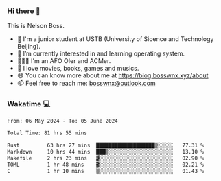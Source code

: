 ### Hi there 👋

<!--
**bosswnx/bosswnx** is a ✨ _special_ ✨ repository because its `README.md` (this file) appears on your GitHub profile.

Here are some ideas to get you started:

- 🔭 I’m currently working on ...
- 🌱 I’m currently learning ...
- 👯 I’m looking to collaborate on ...
- 🤔 I’m looking for help with ...
- 💬 Ask me about ...
- 📫 How to reach me: ...
- 😄 Pronouns: ...
- ⚡ Fun fact: ...
-->

This is Nelson Boss.

- 🏫 I'm a junior student at USTB (University of Sicence and Technology Beijing).
- 🌱 I’m currently interested in and learning operating system.
- 🧑🏻‍💻 I'm an AFO OIer and ACMer.
- 🥰 I love movies, books, games and musics.
- 😄 You can know more about me at https://blog.bosswnx.xyz/about
- 📫 Feel free to reach me: bosswnx@outlook.com

### Wakatime 💻

<!--START_SECTION:waka-->

```txt
From: 06 May 2024 - To: 05 June 2024

Total Time: 81 hrs 55 mins

Rust         63 hrs 27 mins  ███████████████████▒░░░░░   77.31 %
Markdown     10 hrs 44 mins  ███▒░░░░░░░░░░░░░░░░░░░░░   13.10 %
Makefile     2 hrs 23 mins   ▓░░░░░░░░░░░░░░░░░░░░░░░░   02.90 %
TOML         1 hr 48 mins    ▓░░░░░░░░░░░░░░░░░░░░░░░░   02.21 %
C            1 hr 10 mins    ▒░░░░░░░░░░░░░░░░░░░░░░░░   01.43 %
```

<!--END_SECTION:waka-->
